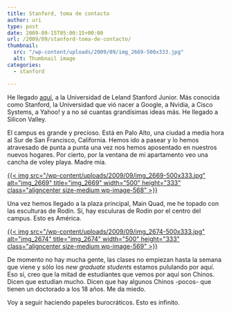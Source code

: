 ```yaml
---
title: Stanford, toma de contacto
author: uri
type: post
date: 2009-09-15T05:00:15+00:00
url: /2009/09/stanford-toma-de-contacto/
thumbnail:
  src: "/wp-content/uploads/2009/09/img_2669-500x333.jpg"
  alt: Thumbnail image
categories:
  - stanford

---
```

He llegado [aquí][1], a la Universidad de Leland Stanford Junior. Más conocida como Stanford, la Universidad que vió nacer a Google, a Nvidia, a Cisco Systems, a Yahoo! y a no sé cuantas grandísimas ideas más. He llegado a Silicon Valley.

El campus es grande y precioso. Está en Palo Alto, una ciudad a media hora al Sur de San Francisco, California. Hemos ido a pasear y lo hemos atravesado de punta a punta una vez nos hemos aposentado en nuestros nuevos hogares. Por cierto, por la ventana de mi apartamento veo una cancha de voley playa. Madre mía.

[{{< img src="/wp-content/uploads/2009/09/img_2669-500x333.jpg" alt="img_2669" title="img_2669" width="500" height="333" class="aligncenter size-medium wp-image-568" >}}][2]

Una vez hemos llegado a la plaza principal, Main Quad, me he topado con las esculturas de Rodin. Sí, hay esculuras de Rodin por el centro del campus. Esto es América.

[{{< img src="/wp-content/uploads/2009/09/img_2674-500x333.jpg" alt="img_2674" title="img_2674" width="500" height="333" class="aligncenter size-medium wp-image-569" >}}][3]

De momento no hay mucha gente, las clases no empiezan hasta la semana que viene y sólo los _new graduate students_ estamos pululando por aquí. Eso sí, creo que la mitad de estudiantes que vemos por aquí son Chinos. Dicen que estudian mucho. Dicen que hay algunos Chinos -pocos- que tienen un doctorado a los 18 años. Me da miedo.

Voy a seguir haciendo papeles burocráticos. Esto es infinito.

 [1]: https://maps.google.com/maps/ms?ie=UTF8&hl=en&msa=0&msid=115441805731276157394.00047378d7b20fef2f524&ll=37.427979,-122.165051&spn=0.039192,0.057592&t=h&z=14
 [2]: /wp-content/uploads/2009/09/img_2669.jpg
 [3]: /wp-content/uploads/2009/09/img_2674.jpg